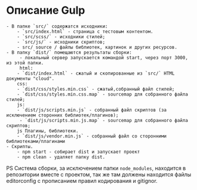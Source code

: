 # Описание Gulp
    - В папке `src/` содержатся исходники:
        - `src/index.html` - страница с тестовым контентом.
        - `src/scss/` - исходники стилей;
        - `src/js/` - исходники скриптов;
        - src/ source / файлы библиотек, картинок и других ресурсов.
    - В папку `dist/` помещаются результаты сборки:
         - локальный сервер запускается командой start, через порт 3000, из этой папки.
         html:
        - `dist/index.html` - сжатый и скопированные из `src/` HTML документы "cloud".
        css:
        - `dist/css/styles.min.css` - сжатый,собранный файл стилей;
        - `dist/css/styles.min.css.map` - sourcemap для собранного файла стилей;
        js:
        - `dist/js/scripts.min.js` - собранный файл скриптов (за исключением сторонних библиотек/плагинов);
         - `dist/js/scripts.min.js.map` - sourcemap для собранного файла скриптов;
        js Плагины, библиотеки.
        - `dist/js/vendor.min.js` - собранный файл со сторонними библиотеками/плагинами
    - Cкрипты.
        - npm start - собирает dist и запускает проект
        - npm clean - удаляет папку dist.
PS Система сборки, за исключением папки `node_modules`, находится в репозитории вместе с проектом, так же там должены находится файлы editorconfig с прописанием правил кодирования и gitignor.


